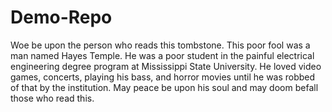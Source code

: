 # Demo-Repo
 Woe be upon the person who reads this tombstone. This poor fool was a man named Hayes Temple. He was a poor student in the painful electrical engineering degree program at Mississippi State University. He loved video games, concerts, playing his bass, and horror movies until he was robbed of that by the institution. May peace be upon his soul and may doom befall those who read this.
